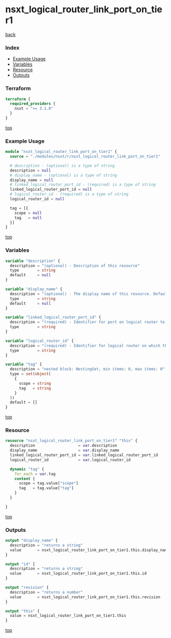 # nsxt_logical_router_link_port_on_tier1

[back](../nsxt.md)

### Index

- [Example Usage](#example-usage)
- [Variables](#variables)
- [Resource](#resource)
- [Outputs](#outputs)

### Terraform

```terraform
terraform {
  required_providers {
    nsxt = ">= 3.1.0"
  }
}
```

[top](#index)

### Example Usage

```terraform
module "nsxt_logical_router_link_port_on_tier1" {
  source = "./modules/nsxt/r/nsxt_logical_router_link_port_on_tier1"

  # description - (optional) is a type of string
  description = null
  # display_name - (optional) is a type of string
  display_name = null
  # linked_logical_router_port_id - (required) is a type of string
  linked_logical_router_port_id = null
  # logical_router_id - (required) is a type of string
  logical_router_id = null

  tag = [{
    scope = null
    tag   = null
  }]
}
```

[top](#index)

### Variables

```terraform
variable "description" {
  description = "(optional) - Description of this resource"
  type        = string
  default     = null
}

variable "display_name" {
  description = "(optional) - The display name of this resource. Defaults to ID if not set"
  type        = string
  default     = null
}

variable "linked_logical_router_port_id" {
  description = "(required) - Identifier for port on logical router to connect to"
  type        = string
}

variable "logical_router_id" {
  description = "(required) - Identifier for logical router on which this port is created"
  type        = string
}

variable "tag" {
  description = "nested block: NestingSet, min items: 0, max items: 0"
  type = set(object(
    {
      scope = string
      tag   = string
    }
  ))
  default = []
}
```

[top](#index)

### Resource

```terraform
resource "nsxt_logical_router_link_port_on_tier1" "this" {
  description                   = var.description
  display_name                  = var.display_name
  linked_logical_router_port_id = var.linked_logical_router_port_id
  logical_router_id             = var.logical_router_id

  dynamic "tag" {
    for_each = var.tag
    content {
      scope = tag.value["scope"]
      tag   = tag.value["tag"]
    }
  }

}
```

[top](#index)

### Outputs

```terraform
output "display_name" {
  description = "returns a string"
  value       = nsxt_logical_router_link_port_on_tier1.this.display_name
}

output "id" {
  description = "returns a string"
  value       = nsxt_logical_router_link_port_on_tier1.this.id
}

output "revision" {
  description = "returns a number"
  value       = nsxt_logical_router_link_port_on_tier1.this.revision
}

output "this" {
  value = nsxt_logical_router_link_port_on_tier1.this
}
```

[top](#index)